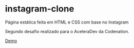 # instagram-clone
Página estática feita em HTML e CSS com base no Instagram

Segundo desafio realizado para o AceleraDev da Codenation.

[Demo](https://instagram-clone-azure.now.sh)
